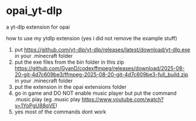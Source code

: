 # opai_yt-dlp
a yt-dlp extension for opai

how to use my ytdlp extension (yes i did not remove the example stuff)
1. put https://github.com/yt-dlp/yt-dlp/releases/latest/download/yt-dlp.exe in your .minecraft folder
2. put the exe files from the bin folder in this zip https://github.com/GyanD/codexffmpeg/releases/download/2025-08-20-git-4d7c609be3/ffmpeg-2025-08-20-git-4d7c609be3-full_build.zip in your .minecraft folder
3. put the extension in the opai extensions folder
4. go in game and DO NOT enable music player but put the command .music play <yt url> (eg .music play https://www.youtube.com/watch?v=1YoPgU88qVE)
5. yes most of the commands dont work
